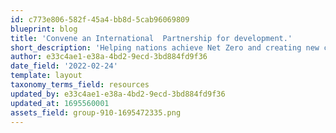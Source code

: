 ```yaml
---
id: c773e806-582f-45a4-bb8d-5cab96069809
blueprint: blog
title: 'Convene an International  Partnership for development.'
short_description: 'Helping nations achieve Net Zero and creating new commercial opportunities'
author: e33c4ae1-e38a-4bd2-9ecd-3bd884fd9f36
date_field: '2022-02-24'
template: layout
taxonomy_terms_field: resources
updated_by: e33c4ae1-e38a-4bd2-9ecd-3bd884fd9f36
updated_at: 1695560001
assets_field: group-910-1695472335.png
---
```

